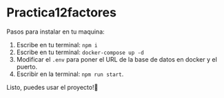 # Practica12factores 
Pasos para instalar en tu maquina:  
1. Escribe en tu terminal: `npm i` 
2. Escribe en tu terminal: `docker-compose up -d`   
3. Modificar el `.env` para poner el URL de la base de datos en docker y el puerto.
4. Escribir en la terminal: `npm run start`.

 Listo, puedes usar el proyecto!🎉

